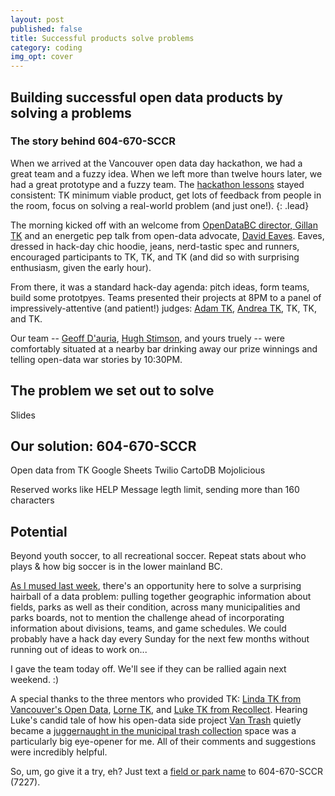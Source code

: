 ```yaml
---
layout: post
published: false
title: Successful products solve problems
category: coding
img_opt: cover
---
```


## Building successful open data products by solving a problems
### The story behind 604-670-SCCR

When we arrived at the Vancouver open data day hackathon, we had a great team and a fuzzy idea. When we left more than twelve hours later, we had a great prototype and a fuzzy team. The [hackathon lessons](TK) stayed consistent: TK minimum viable product, get lots of feedback from people in the room, focus on solving a real-world problem (and just one!). 
{: .lead}

The morning kicked off with an welcome from [OpenDataBC director, Gillan TK]() and an energetic pep talk from open-data advocate, [David Eaves](TK). Eaves, dressed in hack-day chic hoodie, jeans, nerd-tastic spec and runners, encouraged participants to TK, TK, and TK (and did so with surprising enthusiasm, given the early hour). 

From there, it was a standard hack-day agenda: pitch ideas, form teams, build some prototpyes. Teams presented their projects at 8PM to a panel of impressively-attentive (and patient!) judges: [Adam TK](TK), [Andrea TK](TK), TK, TK, and TK. 

Our team -- [Geoff D'auria](TK), [Hugh Stimson](TK), and yours truely -- were comfortably situated at a nearby bar drinking away our prize winnings and telling open-data war stories by 10:30PM. 

## The problem we set out to solve
Slides

## Our solution: 604-670-SCCR
Open data from TK
Google Sheets
Twilio
CartoDB
Mojolicious

Reserved works like HELP
Message legth limit, sending more than 160 characters

## Potential 
Beyond youth soccer, to all recreational soccer. Repeat stats about who plays & how big soccer is in the lower mainland BC. 

[As I mused last week](TK), there's an opportunity here to solve a surprising hairball of a data problem: pulling together geographic information about fields, parks as well as their condition, across many municipalities and parks boards, not to mention the challenge ahead of incorporating information about divisions, teams, and game schedules. We could probably have a hack day every Sunday for the next few months without running out of ideas to work on...

I gave the team today off. We'll see if they can be rallied again next weekend. :)

A special thanks to the three mentors who provided TK: [Linda TK from Vancouver's Open Data](TK), [Lorne TK](TK), and [Luke TK from Recollect](TK). Hearing Luke's candid tale of how his open-data side project [Van Trash](TK) quietly became a [juggernaught in the municipal trash collection](TK) space was a particularly big eye-opener for me. All of their comments and suggestions were incredibly helpful.

So, um, go give it a try, eh? Just text a [field or park name](TK) to 604-670-SCCR (7227).